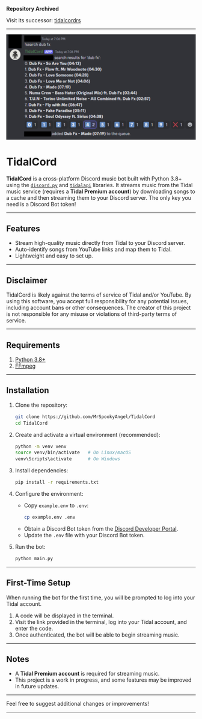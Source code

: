 **Repository Archived**

Visit its successor: [tidalcordrs](https://github.com/MrSpookyAngel/tidalcordrs)

---
<p align="center">
   <img src="https://raw.githubusercontent.com/MrSpookyAngel/TidalCord/main/assets/TidalCord.png"/>
</p>

# TidalCord

**TidalCord** is a cross-platform Discord music bot built with Python 3.8+ using the [`discord.py`](https://github.com/Rapptz/discord.py) and [`tidalapi`](https://github.com/tamland/python-tidal) libraries. It streams music from the Tidal music service (requires a **Tidal Premium account**) by downloading songs to a cache and then streaming them to your Discord server. The only key you need is a Discord Bot token!

---

## Features

- Stream high-quality music directly from Tidal to your Discord server.
- Auto-identify songs from YouTube links and map them to Tidal.
- Lightweight and easy to set up.

---

## Disclaimer

TidalCord is likely against the terms of service of Tidal and/or YouTube.
By using this software, you accept full responsibility for any potential issues, including account bans or other consequences.
The creator of this project is not responsible for any misuse or violations of third-party terms of service.

---

## Requirements

1. [Python 3.8+](https://www.python.org/)
2. [FFmpeg](https://ffmpeg.org/download.html)

---

## Installation

1. Clone the repository:

   ```bash
   git clone https://github.com/MrSpookyAngel/TidalCord
   cd TidalCord
   ```

2. Create and activate a virtual environment (recommended):

   ```bash
   python -m venv venv
   source venv/bin/activate   # On Linux/macOS
   venv\Scripts\activate      # On Windows
   ```

3. Install dependencies:

   ```bash
   pip install -r requirements.txt
   ```

4. Configure the environment:

   - Copy `example.env` to `.env`:
     ```bash
     cp example.env .env
     ```
   - Obtain a Discord Bot token from the [Discord Developer Portal](https://discord.com/developers/applications).
   - Update the `.env` file with your Discord Bot token.

5. Run the bot:
   ```bash
   python main.py
   ```

---

## First-Time Setup

When running the bot for the first time, you will be prompted to log into your Tidal account.

1. A code will be displayed in the terminal.
2. Visit the link provided in the terminal, log into your Tidal account, and enter the code.
3. Once authenticated, the bot will be able to begin streaming music.

---

## Notes

- A **Tidal Premium account** is required for streaming music.
- This project is a work in progress, and some features may be improved in future updates.

---

Feel free to suggest additional changes or improvements!

---
